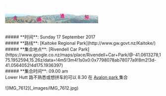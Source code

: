 ![skyline](_images/skyline2.png)

<br/>
##### **时间**: Sunday 17 September 2017
<br/>
##### **路线**: [Kaitoke Regional Park](http://www.gw.govt.nz/Kaitoke/)
<br/>
##### **集合地点**: [Rivendell Car Park](https://www.google.co.nz/maps/place/Rivendell+Car+Park/@-41.0613278,175.1952594,15.26z/data=!4m5!3m4!1s0x0:0x7798078ab78077a9!8m2!3d-41.0564052!4d175.1936397)
<br/>
##### **集合时间**: 09.00 am 
<br/>
<div class="alert alert-warning">
Lower Hutt 路不熟悉或想拼车的可以 8.30 在 <a href="https://www.google.co.nz/maps/place/41%C2%B011'40.9%22S+174%C2%B055'57.4%22E/@-41.19468,174.930419,17z/data=!3m1!4b1!4m5!3m4!1s0x0:0x0!8m2!3d-41.19468!4d174.932613"> Avalon park  </a> 集合
</div>
<br/>
![IMG_7612](_images/IMG_7612.jpg)
